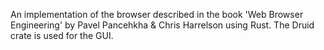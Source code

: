 An implementation of the browser described in the book 'Web Browser Engineering' by Pavel Pancehkha &
Chris Harrelson using Rust. The Druid crate is used for the GUI.
